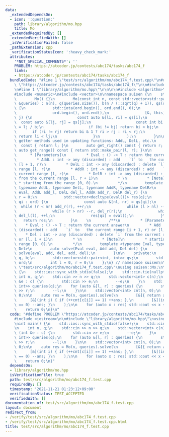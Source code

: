 ```yaml
---
data:
  _extendedDependsOn:
  - icon: ':question:'
    path: library/algorithm/mo.hpp
    title: Mo
  _extendedRequiredBy: []
  _extendedVerifiedWith: []
  _isVerificationFailed: false
  _pathExtension: cpp
  _verificationStatusIcon: ':heavy_check_mark:'
  attributes:
    '*NOT_SPECIAL_COMMENTS*': ''
    PROBLEM: https://atcoder.jp/contests/abc174/tasks/abc174_f
    links:
    - https://atcoder.jp/contests/abc174/tasks/abc174_f
  bundledCode: "#line 1 \"test/src/algorithm/mo/abc174_f.test.cpp\"\n#define PROBLEM\
    \ \"https://atcoder.jp/contests/abc174/tasks/abc174_f\"\n\n#include <iostream>\n\
    \n#line 1 \"library/algorithm/mo.hpp\"\n\n\n\n#include <algorithm>\n#include <cmath>\n\
    #include <numeric>\n#include <vector>\n\nnamespace suisen {\n    struct Mo {\n\
    \        Mo() {}\n        Mo(const int n, const std::vector<std::pair<int, int>>\
    \ &queries) : n(n), q(queries.size()), b(n / (::sqrt(q) + 1)), qs(queries), ord(q)\
    \ {\n            std::iota(ord.begin(), ord.end(), 0);\n            std::sort(\n\
    \                ord.begin(), ord.end(),\n                [&, this](int i, int\
    \ j) {\n                    const auto &[li, ri] = qs[i];\n                  \
    \  const auto &[lj, rj] = qs[j];\n                    const int bi = li / b, bj\
    \ = lj / b;\n                    if (bi != bj) return bi < bj;\n             \
    \       if (ri != rj) return bi & 1 ? ri > rj : ri < rj;\n                   \
    \ return li < lj;\n                }\n            );\n        }\n\n        //\
    \ getter methods used in updating functions: AddL, DelL, etc.\n        auto get_left()\
    \  const { return l; }\n        auto get_right() const { return r; }\n       \
    \ auto get_range() const { return std::make_pair(l, r); }\n\n        /**\n   \
    \      * [Parameters]\n         * Eval : () -> T : return the current answer\n\
    \         * AddL : int -> any (discarded) : add    `l` to   the current range\
    \ [l + 1, r)\n         * DelL : int -> any (discarded) : delete `l` from the current\
    \ range [l, r)\n         * AddR : int -> any (discarded) : add    `r` to   the\
    \ current range [l, r)\n         * DelR : int -> any (discarded) : delete `r`\
    \ from the current range [l, r + 1)\n         * \n         * [Note]\n        \
    \ * starting from the range [0, 0).\n         */\n        template <typename Eval,\
    \ typename AddL, typename DelL, typename AddR, typename DelR>\n        auto solve(Eval\
    \ eval, AddL add_l, DelL del_l, AddR add_r, DelR del_r) {\n            l = 0,\
    \ r = 0;\n            std::vector<decltype(eval())> res(q);\n            for (int\
    \ qi : ord) {\n                const auto &[nl, nr] = qs[qi];\n              \
    \  while (r < nr) add_r(r), ++r;\n                while (l > nl) --l, add_l(l);\n\
    \                while (r > nr) --r, del_r(r);\n                while (l < nl)\
    \ del_l(l), ++l;\n                res[qi] = eval();\n            }\n         \
    \   return res;\n        }\n    \n        /**\n         * [Parameters]\n     \
    \    * Eval : () -> T : return the current answer\n         * Add : int -> any\
    \ (discarded) : add    `i` to   the current range [i + 1, r) or [l, i)\n     \
    \    * Del : int -> any (discarded) : delete `i` from the current range [i, r)\
    \ or [l, i + 1)\n         * \n         * [Note]\n         * starting from the\
    \ range [0, 0).\n         */\n        template <typename Eval, typename Add, typename\
    \ Del>\n        auto solve(Eval eval, Add add, Del del) {\n            return\
    \ solve(eval, add, del, add, del);\n        }\n\n    private:\n        int n,\
    \ q, b;\n        std::vector<std::pair<int, int>> qs;\n        std::vector<int>\
    \ ord;\n        int l = 0, r = 0;\n    };\n} // namespace suisen\n\n\n#line 6\
    \ \"test/src/algorithm/mo/abc174_f.test.cpp\"\nusing suisen::Mo;\n\nint main()\
    \ {\n    std::ios::sync_with_stdio(false);\n    std::cin.tie(nullptr);\n\n   \
    \ int n, q;\n    std::cin >> n >> q;\n    std::vector<int> c(n);\n    for (int\
    \ &e : c) {\n        std::cin >> e;\n        --e;\n    }\n    std::vector<std::pair<int,\
    \ int>> queries(q);\n    for (auto &[l, r] : queries) {\n        std::cin >> l\
    \ >> r;\n        --l;\n    }\n\n    std::vector<int> cnt(n, 0);\n    int ans =\
    \ 0;\n\n    auto res = Mo(n, queries).solve(\n        [&]{ return ans; },\n  \
    \      [&](int i) { if (++cnt[c[i]] == 1) ++ans; },\n        [&](int i) { if (--cnt[c[i]]\
    \ == 0) --ans; }\n    );\n\n    for (auto x : res) std::cout << x << '\\n';\n\
    \    return 0;\n}\n"
  code: "#define PROBLEM \"https://atcoder.jp/contests/abc174/tasks/abc174_f\"\n\n\
    #include <iostream>\n\n#include \"library/algorithm/mo.hpp\"\nusing suisen::Mo;\n\
    \nint main() {\n    std::ios::sync_with_stdio(false);\n    std::cin.tie(nullptr);\n\
    \n    int n, q;\n    std::cin >> n >> q;\n    std::vector<int> c(n);\n    for\
    \ (int &e : c) {\n        std::cin >> e;\n        --e;\n    }\n    std::vector<std::pair<int,\
    \ int>> queries(q);\n    for (auto &[l, r] : queries) {\n        std::cin >> l\
    \ >> r;\n        --l;\n    }\n\n    std::vector<int> cnt(n, 0);\n    int ans =\
    \ 0;\n\n    auto res = Mo(n, queries).solve(\n        [&]{ return ans; },\n  \
    \      [&](int i) { if (++cnt[c[i]] == 1) ++ans; },\n        [&](int i) { if (--cnt[c[i]]\
    \ == 0) --ans; }\n    );\n\n    for (auto x : res) std::cout << x << '\\n';\n\
    \    return 0;\n}"
  dependsOn:
  - library/algorithm/mo.hpp
  isVerificationFile: true
  path: test/src/algorithm/mo/abc174_f.test.cpp
  requiredBy: []
  timestamp: '2021-11-21 01:23:12+09:00'
  verificationStatus: TEST_ACCEPTED
  verifiedWith: []
documentation_of: test/src/algorithm/mo/abc174_f.test.cpp
layout: document
redirect_from:
- /verify/test/src/algorithm/mo/abc174_f.test.cpp
- /verify/test/src/algorithm/mo/abc174_f.test.cpp.html
title: test/src/algorithm/mo/abc174_f.test.cpp
---
```

